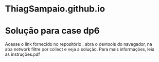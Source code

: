 # ThiagSampaio.github.io

# Solução para case dp6

Acesse o link fornecido no repositório , abra o devtools do navegador, na aba network filtre por collect e veja a solução.
Para mais informações, leia as instruções.pdf
